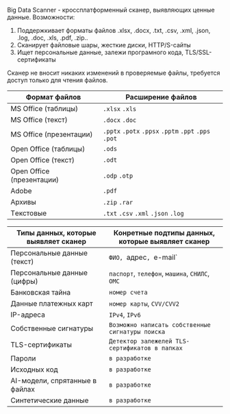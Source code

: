 Big Data Scanner - кроссплатформенный сканер, выявляющих ценные данные.
Возможности:
1) Поддержкивает форматы файлов .xlsx, .docx, .txt, .csv, .xml, .json, .log, .doc, .xls, .pdf, .zip..
2) Сканирует файловые шары, жесткие диски, HTTP/S-сайты
3) Ищет персональные данные, залежи програмного кода, TLS/SSL-сертификаты

Сканер не вносит никаких изменений в проверяемые файлы, требуется доступ только для чтения файлов.


|Формат файлов             |Расширение файлов                                   |
|--------------------------|----------------------------------------------------|
|MS Office (таблицы)       |`.xlsx` `.xls`                                      |
|MS Office (текст)         |`.docx` `.doc`                                      |
|MS Office (презентации)   |`.pptx` `.potx` `.ppsx` `.pptm` `.ppt` `.pps` `.pot`|
|Open Office (таблицы)     |`.ods`                                              |
|Open Office (текст)	     |`.odt`                                              | 
|Open Office (презентации) |`.odp` `.otp`                                       |
|Adobe	                   |`.pdf`                                              |
|Архивы	                   |`.zip` `.rar`                                       |
|Tекстовые	               |`.txt` `.csv` `.xml` `.json` `.log`                 |


|Типы данных, которые выявляет сканер |Конретные подтипы данных, которые выявляет сканер|
|-------------------------------------|-------------------------------------------------|
|Персональные данные (текст)	        |`ФИО, `адрес`, `e-mail`                          |
|Персональные данные (цифры)	        |`паспорт`, `телефон`, `машина`, `СНИЛС`, `ОМС`   |
|Банковская тайна	                    |`номер счета`                                    |
|Данные платежных карт	              |`номер карты`, `CVV/CVV2`                        |
|IP-адреса	                          |`IPv4`, `IPv6`                                   |
|Собственные сигнатуры	              |`Возможно написать собственные сигнатуры поиска` |
|TLS-сертификаты	                    |`Детектор залежелей TLS-сертификатов в папках`   |
|Пароли                               |`в разработке`                                   |
|Исходных код	                        |`в разработке`                                   |
|AI-модели, cпрятанные в файлах	      |`в разработке`                                   |
|Синтетические данные	                |`в разработке`                                   |
